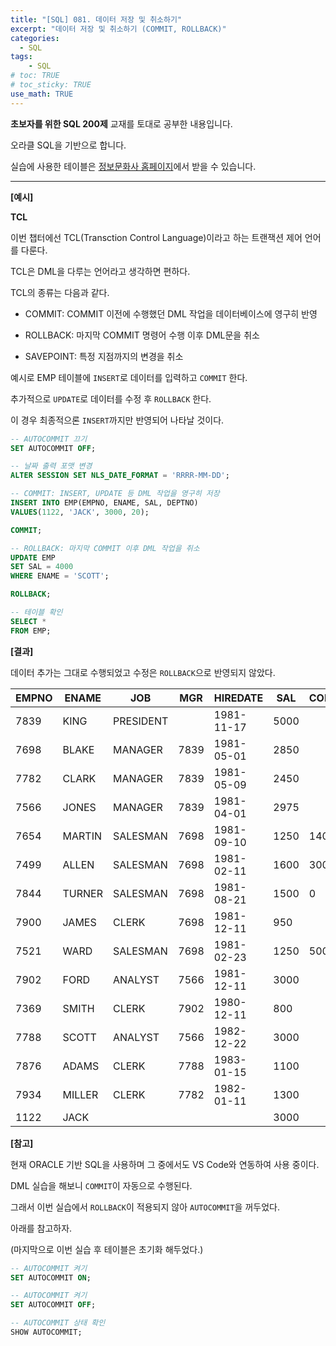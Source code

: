 ```yaml
---
title: "[SQL] 081. 데이터 저장 및 취소하기"
excerpt: "데이터 저장 및 취소하기 (COMMIT, ROLLBACK)"
categories: 
  - SQL
tags: 
    - SQL
# toc: TRUE
# toc_sticky: TRUE
use_math: TRUE
---
```


**초보자를 위한 SQL 200제** 교재를 토대로 공부한 내용입니다.

오라클 SQL을 기반으로 합니다.

실습에 사용한 테이블은 [정보문화사 홈페이지](http://infopub.co.kr/index.asp)에서 받을 수 있습니다.

---

**[예시]**

**TCL**

이번 챕터에선 TCL(Transction Control Language)이라고 하는 트랜잭션 제어 언어를 다룬다.

TCL은 DML을 다루는 언어라고 생각하면 편하다.

TCL의 종류는 다음과 같다.

- COMMIT: COMMIT 이전에 수행했던 DML 작업을 데이터베이스에 영구히 반영


- ROLLBACK: 마지막 COMMIT 명령어 수행 이후 DML문을 취소


- SAVEPOINT: 특정 지점까지의 변경을 취소



예시로 EMP 테이블에 `INSERT`로 데이터를 입력하고 `COMMIT` 한다.

추가적으로 `UPDATE`로 데이터를 수정 후 `ROLLBACK` 한다.

이 경우 최종적으론 `INSERT`까지만 반영되어 나타날 것이다.

```sql
-- AUTOCOMMIT 끄기
SET AUTOCOMMIT OFF;

-- 날짜 출력 포맷 변경
ALTER SESSION SET NLS_DATE_FORMAT = 'RRRR-MM-DD';

-- COMMIT: INSERT, UPDATE 등 DML 작업을 영구히 저장
INSERT INTO EMP(EMPNO, ENAME, SAL, DEPTNO)
VALUES(1122, 'JACK', 3000, 20);

COMMIT;

-- ROLLBACK: 마지막 COMMIT 이후 DML 작업을 취소
UPDATE EMP
SET SAL = 4000
WHERE ENAME = 'SCOTT';

ROLLBACK;

-- 테이블 확인
SELECT *
FROM EMP;
```


**[결과]**

데이터 추가는 그대로 수행되었고 수정은 `ROLLBACK`으로 반영되지 않았다.

EMPNO|ENAME|JOB|MGR|HIREDATE|SAL|COMM|DEPTNO
|-|-|-|-|-|-|-|-|
7839|KING|PRESIDENT||1981-11-17|5000||10
7698|BLAKE|MANAGER|7839|1981-05-01|2850||30
7782|CLARK|MANAGER|7839|1981-05-09|2450||10
7566|JONES|MANAGER|7839|1981-04-01|2975||20
7654|MARTIN|SALESMAN|7698|1981-09-10|1250|1400|30
7499|ALLEN|SALESMAN|7698|1981-02-11|1600|300|30
7844|TURNER|SALESMAN|7698|1981-08-21|1500|0|30
7900|JAMES|CLERK|7698|1981-12-11|950||30
7521|WARD|SALESMAN|7698|1981-02-23|1250|500|30
7902|FORD|ANALYST|7566|1981-12-11|3000||20
7369|SMITH|CLERK|7902|1980-12-11|800||20
7788|SCOTT|ANALYST|7566|1982-12-22|3000||20
7876|ADAMS|CLERK|7788|1983-01-15|1100||20
7934|MILLER|CLERK|7782|1982-01-11|1300||10
1122|JACK||||3000||20

**[참고]**

현재 ORACLE 기반 SQL을 사용하며 그 중에서도 VS Code와 연동하여 사용 중이다.

DML 실습을 해보니 `COMMIT`이 자동으로 수행된다.

그래서 이번 실습에서 `ROLLBACK`이 적용되지 않아 `AUTOCOMMIT`을 꺼두었다.

아래를 참고하자.

(마지막으로 이번 실습 후 테이블은 초기화 해두었다.)

```sql
-- AUTOCOMMIT 켜기
SET AUTOCOMMIT ON;

-- AUTOCOMMIT 켜기
SET AUTOCOMMIT OFF;

-- AUTOCOMMIT 상태 확인
SHOW AUTOCOMMIT;
```